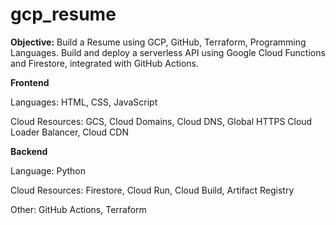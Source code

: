 # gcp_resume

**Objective:**
Build a Resume using GCP, GitHub, Terraform, Programming Languages. Build and deploy a serverless API using Google Cloud Functions and Firestore, integrated with GitHub Actions.

**Frontend**

Languages: HTML, CSS, JavaScript

Cloud Resources: GCS, Cloud Domains, Cloud DNS, Global HTTPS Cloud Loader Balancer, Cloud CDN


**Backend**

Language: Python 

Cloud Resources: Firestore, Cloud Run, Cloud Build, Artifact Registry

Other: GitHub Actions, Terraform

